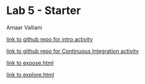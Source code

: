 # Lab 5 - Starter

Amaar Valliani

[link to github repo for intro activity](https://github.com/Amaar-V/introductions-to-github)

[link to github repo for Continuous Integration activity](https://github.com/Amaar-V/introductions-to-github2)

[link to expose.html](https://amaar-v.github.io/Lab5_Starter/expose.html)

[link to explore.html](https://amaar-v.github.io/Lab5_Starter/explore.html)
